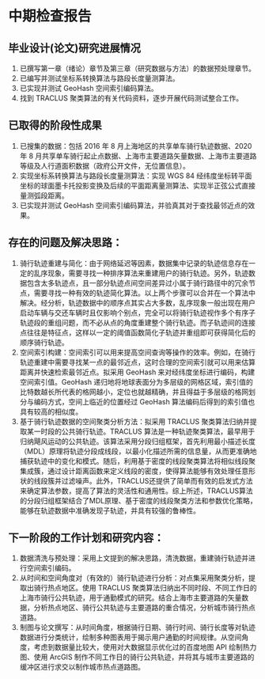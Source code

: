 # 中期检查报告
## 毕业设计(论文)研究进展情况
1. 已撰写第一章（绪论）章节及第三章（研究数据与方法）的数据预处理章节。
2. 已编写并测试坐标系转换算法与路段长度量测算法。
3. 已实现并测试 GeoHash 空间索引编码算法。
4. 找到 TRACLUS 聚类算法的有关代码资料，逐步开展代码测试整合工作。
## 已取得的阶段性成果
1. 已搜集的数据：包括 2016 年 8 月上海地区的共享单车骑行轨迹数据、2020 年 8 月共享单车骑行起止点数据、上海市主要道路矢量数据、上海市主要道路等级及人行道面积数据（政府公开文件，无位置信息）。
2. 实现坐标系转换算法与路段长度量测算法：实现 WGS 84 经纬度坐标转平面坐标的球面墨卡托投影变换及后续的平面距离量测算法、实现半正弦公式直接量测弧段距离。
3. 已实现并测试 GeoHash 空间索引编码算法，并验真其对于查找最邻近点的效果。
## 存在的问题及解决思路：
1. 骑行轨迹重建与简化：由于网络延迟等因素，数据集中记录的轨迹信息存在一定的乱序现象，需要寻找一种排序算法来重建用户的骑行轨迹。另外，轨迹数据包含太多轨迹点，且一部分轨迹点间空间差异过小属于骑行路径中的冗余节点，需要寻找一种有效的轨迹简化算法。以上两个步骤可以合并在一个算法中解决。经分析，轨迹数据中的顺序点其实占大多数，乱序现象一般出现在用户启动车辆与交还车辆时且仅影响个别点，完全可以将骑行轨迹视作多个有序子轨迹段的重组问题，而不必从点的角度重建整个骑行轨迹。而子轨迹间的连接点往往是特征点，这样以一定的阈值函数简化子轨迹并重组即可获得简化后的顺序骑行轨迹。
2. 空间索引构建：空间索引可以用来提高空间查询等操作的效率。例如，在骑行轨迹重建中需要寻找某一点的最邻近点，这时合理的空间索引就可以用来估算距离并快速检索最邻近点。拟采用 GeoHash 来对经纬度坐标进行编码，构建空间索引值。GeoHash 递归地将地球表面分为多层级的网格区域，索引值的比特数越长所代表的格网越小，定位也就越精确，并且得益于多层级的格网划分与编码方式，空间上临近的位置经过 GeoHash 算法编码后得到的索引值也具有较高的相似度。
3. 基于骑行轨迹数据的空间聚类分析方法：拟采用 TRACLUS 聚类算法归纳并提取某一时段的公共骑行轨迹。TRACLUS 算法是一种轨迹聚类算法，最早用于归纳飓风运动的公共轨迹。该算法采用分段归组框架，首先利用最小描述长度（MDL）原理将轨迹分段成线段，以最小化描述所需的信息量，从而更准确地捕获轨迹中的变化和模式。随后，利用基于密度的线段聚类算法将相似线段聚集成簇，通过设计距离函数来定义线段的密度，使得算法能够有效处理任意形状的线段簇并过滤噪声。此外，TRACLUS还提供了简单而有效的启发式方法来确定算法参数，提高了算法的灵活性和通用性。综上所述，TRACLUS算法的分段归组框架结合了MDL原理、基于密度的线段聚类方法和参数优化策略，能够在轨迹数据中准确发现子轨迹，并具有较强的鲁棒性。
## 下一阶段的工作计划和研究内容：
1. 数据清洗与预处理：采用上文提到的解决思路，清洗数据，重建骑行轨迹并进行空间索引编码。
2. 从时间和空间角度对（有效的）骑行轨迹进行分析：对点集采用聚类分析，提取出骑行热点地区。使用 TRACLUS 聚类算法归纳出不同时段、不同工作日的上海市骑行公共轨迹，用于通勤模式的研究。结合上海市主要道路的矢量数据，分析热点地区、骑行公共轨迹与主要道路的重合情况，分析城市骑行热点道路。
3. 制图与论文撰写：从时间角度，根据骑行日期、骑行时间、骑行长度等对轨迹数据进行分类统计，绘制多种图表用于揭示用户通勤的时间规律。从空间角度，考虑到数据量比较大，使用对大数据显示优化过的百度地图 API 绘制热力图、使用 ArcGIS 制作不同工作日的骑行公共轨迹，并将其与城市主要道路的缓冲区进行求交以制作城市热点道路图。
   
